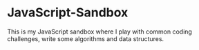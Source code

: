 # JavaScript-Sandbox
This is my JavaScript sandbox where I play with common coding challenges, write some algorithms and data structures.
